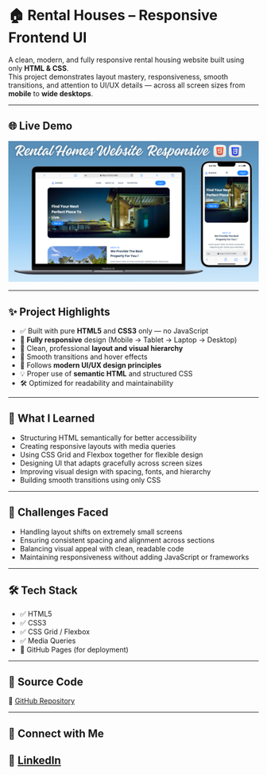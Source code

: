 # 🏠 Rental Houses – Responsive Frontend UI

A clean, modern, and fully responsive rental housing website built using only **HTML & CSS**.  
This project demonstrates layout mastery, responsiveness, smooth transitions, and attention to UI/UX details — across all screen sizes from **mobile** to **wide desktops**.

---

## 🌐 Live Demo

[![Website Preview](assets/images/rentalhomes.png)](https://nufail-01.github.io/Rental-Homes/)

---

## ✨ Project Highlights

- ✅ Built with pure **HTML5** and **CSS3** only — no JavaScript
- 📱 **Fully responsive** design (Mobile → Tablet → Laptop → Desktop)
- 🎨 Clean, professional **layout and visual hierarchy**
- 💨 Smooth transitions and hover effects
- 🧠 Follows **modern UI/UX design principles**
- 💡 Proper use of **semantic HTML** and structured CSS
- 🛠️ Optimized for readability and maintainability

---

## 🧠 What I Learned

- Structuring HTML semantically for better accessibility
- Creating responsive layouts with media queries
- Using CSS Grid and Flexbox together for flexible design
- Designing UI that adapts gracefully across screen sizes
- Improving visual design with spacing, fonts, and hierarchy
- Building smooth transitions using only CSS

---

## 🧪 Challenges Faced

- Handling layout shifts on extremely small screens  
- Ensuring consistent spacing and alignment across sections  
- Balancing visual appeal with clean, readable code  
- Maintaining responsiveness without adding JavaScript or frameworks

---

## 🛠️ Tech Stack

- ✅ HTML5  
- ✅ CSS3  
- ✅ CSS Grid / Flexbox  
- ✅ Media Queries  
- 🔗 GitHub Pages (for deployment)

---

## 📂 Source Code

🔗 [GitHub Repository](https://github.com/nufail-01/glowing-button)

---
## 🤝 Connect with Me

🔗 [LinkedIn](https://www.linkedin.com/in/nufailshaikh/) 
---
